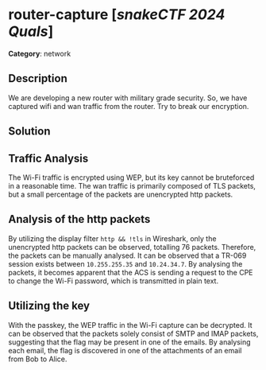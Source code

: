 # router-capture [_snakeCTF 2024 Quals_]

**Category**: network

## Description

We are developing a new router with military grade security.
So, we have captured wifi and wan traffic from the router.
Try to break our encryption.

## Solution

## Traffic Analysis

The Wi-Fi traffic is encrypted using WEP, but its key cannot be bruteforced in a reasonable time.
The wan traffic is primarily composed of TLS packets, but a small percentage of the packets are unencrypted http packets.

## Analysis of the http packets

By utilizing the display filter `http && !tls` in Wireshark, only the unencrypted http packets can be observed, totalling 76 packets.
Therefore, the packets can be manually analysed.
It can be observed that a TR-069 session exists between `10.255.255.35` and `10.24.34.7`.
By analysing the packets, it becomes apparent that the ACS is sending a request to the CPE to change the Wi-Fi password, which is transmitted in plain text.

## Utilizing the key

With the passkey, the WEP traffic in the Wi-Fi capture can be decrypted.
It can be observed that the packets solely consist of SMTP and IMAP packets, suggesting that the flag may be present in one of the emails.
By analysing each email, the flag is discovered in one of the attachments of an email from Bob to Alice.
